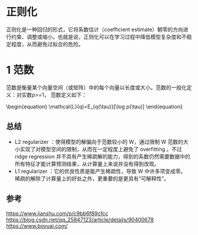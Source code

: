 正则化
============

正则化是一种回归的形式，它将系数估计（coefficient estimate）朝零的方向进行约束、调整或缩小。也就是说，正则化可以在学习过程中降低模型复杂度和不稳定程度，从而避免过拟合的危险。


# 1 范数
范数是衡量某个向量空间（或矩阵）中的每个向量以长度或大小。范数的一般化定义：对实数p>=1， 范数定义如下：


\begin{equation}
\mathcal{L}(q)=E_{q(\tau)}[\log p(\tau)]
\end{equation}









## 总结
* L2 regularizer ：使得模型的解偏向于范数较小的 W，通过限制 W 范数的大小实现了对模型空间的限制，从而在一定程度上避免了 overfitting 。不过 ridge regression 并不具有产生稀疏解的能力，得到的系数仍然需要数据中的所有特征才能计算预测结果，从计算量上来说并没有得到改观。  
* L1 regularizer ：它的优良性质是能产生稀疏性，导致 W 中许多项变成零。 稀疏的解除了计算量上的好处之外，更重要的是更具有“可解释性”。

## 参考
https://www.jianshu.com/p/c9bb6f89cfcc   
https://blog.csdn.net/qq_25847123/article/details/90400678  
https://www.boyuai.com/  

